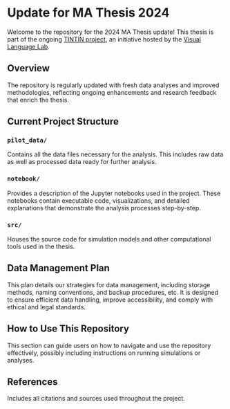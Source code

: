 # Update for MA Thesis 2024
Welcome to the repository for the 2024 MA Thesis update! This thesis is part of the ongoing [TINTIN project](https://www.visuallanguagelab.com/tintin), an initiative hosted by the [Visual Language Lab]([https://www.visuallanguagelab.com/tintin](https://www.visuallanguagelab.com/)).

## Overview
The repository is regularly updated with fresh data analyses and improved methodologies, reflecting ongoing enhancements and research feedback that enrich the thesis.

## Current Project Structure

### `pilot_data/`
Contains all the data files necessary for the analysis. This includes raw data as well as processed data ready for further analysis.

### `notebook/`
Provides a description of the Jupyter notebooks used in the project. These notebooks contain executable code, visualizations, and detailed explanations that demonstrate the analysis processes step-by-step.

### `src/`
Houses the source code for simulation models and other computational tools used in the thesis.

## Data Management Plan
This plan details our strategies for data management, including storage methods, naming conventions, and backup procedures, etc. It is designed to ensure efficient data handling, improve accessibility, and comply with ethical and legal standards.

## How to Use This Repository
This section can guide users on how to navigate and use the repository effectively, possibly including instructions on running simulations or analyses.

## References
Includes all citations and sources used throughout the project.
